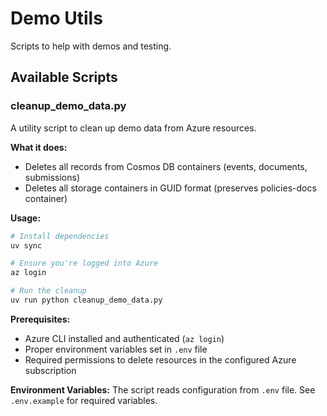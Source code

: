 # Demo Utils

Scripts to help with demos and testing.

## Available Scripts

### cleanup_demo_data.py
A utility script to clean up demo data from Azure resources.

**What it does:**
- Deletes all records from Cosmos DB containers (events, documents, submissions)
- Deletes all storage containers in GUID format (preserves policies-docs container)

**Usage:**
```bash
# Install dependencies
uv sync

# Ensure you're logged into Azure
az login

# Run the cleanup
uv run python cleanup_demo_data.py
```

**Prerequisites:**
- Azure CLI installed and authenticated (`az login`)
- Proper environment variables set in `.env` file
- Required permissions to delete resources in the configured Azure subscription

**Environment Variables:**
The script reads configuration from `.env` file. See `.env.example` for required variables.